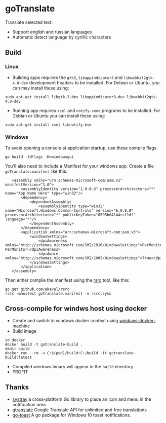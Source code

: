 # goTranslate

Translate selected text.

* Support english and russian languages
* Automatic detect language by cyrillic characters

## Build

### Linux

* Building apps requires the `gtk3`, `libappindicator3` and `libwebkit2gtk-4.0-dev` development headers to be installed. For Debian or Ubuntu, you can may install these using:

`sudo apt-get install libgtk-3-dev libappindicator3-dev libwebkit2gtk-4.0-dev`

* Running app requires `xsel` and `notify-send` programs to be installed. For Debian or Ubuntu you can install these using:

`sudo apt-get install xsel libnotify-bin`

### Windows

To avoid opening a console at application startup, use these compile flags:

`go build -ldflags -H=windowsgui`

You'll also need to include a Manifest for your windows app. Create a file `goTranslate.manifest` like this:

```<?xml version="1.0" encoding="UTF-8" standalone="yes"?>
   <assembly xmlns="urn:schemas-microsoft-com:asm.v1" manifestVersion="1.0">
       <assemblyIdentity version="1.0.0.0" processorArchitecture="*" name="App Name Here" type="win32"/>
       <dependency>
           <dependentAssembly>
               <assemblyIdentity type="win32" name="Microsoft.Windows.Common-Controls" version="6.0.0.0" processorArchitecture="*" publicKeyToken="6595b64144ccf1df" language="*"/>
           </dependentAssembly>
       </dependency>
       <application xmlns="urn:schemas-microsoft-com:asm.v3">
           <windowsSettings>
               <dpiAwareness xmlns="http://schemas.microsoft.com/SMI/2016/WindowsSettings">PerMonitorV2, PerMonitor</dpiAwareness>
               <dpiAware xmlns="http://schemas.microsoft.com/SMI/2005/WindowsSettings">True</dpiAware>
           </windowsSettings>
       </application>
   </assembly>
```

Then either compile the manifest using the [rsrc](https://github.com/akavel/rsrc) tool, like this:

```
go get github.com/akavel/rsrc
rsrc -manifest goTranslate.manifest -o rsrc.syso
```

## Cross-compile for windws host using docker

* Create and switch to windows docker context using [windows-docker-machine](https://github.com/StefanScherer/windows-docker-machine)
* Build image
```
cd docker
docker build -t gotranslate-build .
mkdir build
docker run --rm -v C:$(pwd)/build:C:/build -it gotranslate-build:latest
``` 
* Compiled windows binary will appear in the `build` directory
* PROFIT

## Thanks

* [systray](https://github.com/getlantern/systray) a cross-platform Go library to place an icon and menu in the notification area.
* [gtranslate](https://github.com/bregydoc/gtranslate) Google Translate API for unlimited and free translations
* [go-toast](https://github.com/go-toast/toast) A go package for Windows 10 toast notifications.
